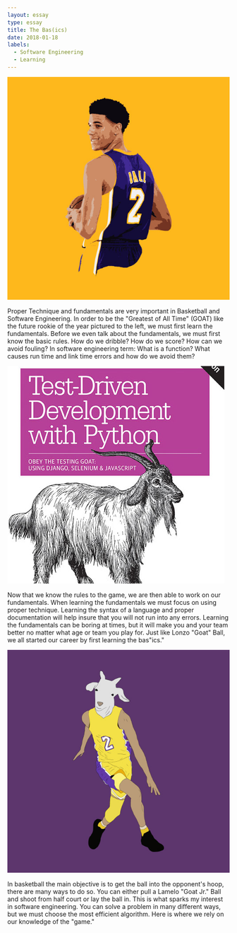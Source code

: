 ```yaml
---
layout: essay
type: essay
title: The Bas(ics)
date: 2018-01-18
labels:
  - Software Engineering
  - Learning
---
```


<img class="ui small left circular floated image" src="../images/GOAT.jpg">


Proper Technique and fundamentals are very important in Basketball and Software Engineering. In order to be the "Greatest of All Time" (GOAT) like the future rookie of the year pictured to the left, we must first learn the fundamentals. Before we even talk about the fundamentals, we must first know the basic rules. How do we dribble? How do we score? How can we avoid fouling? In software engineering term: What is a function? What causes run time and link time errors and how do we avoid them?

<img class="ui small left circular floated image" src="../images/goatprogrammer.jpg">

Now that we know the rules to the game, we are then able to work on our fundamentals. When learning the fundamentals we must focus on using proper technique. Learning the syntax of a language and proper documentation will help insure that you will not run into any errors. Learning the fundamentals can be boring at times, but it will make you and your team better no matter what age or team you play for. Just like Lonzo "Goat" Ball, we all started our career by first learning the bas"ics."


<img class="ui small left circular floated image" src="../images/Lonzogoat.jpg">

In basketball the main objective is to get the ball into the opponent's hoop, there are many ways to do so. You can either pull a Lamelo "Goat Jr." Ball and shoot from half court or lay the ball in. This is what sparks my interest in software engineering. You can solve a problem in many different ways, but we must choose the most efficient algorithm. Here is where we rely on our knowledge of the "game."


